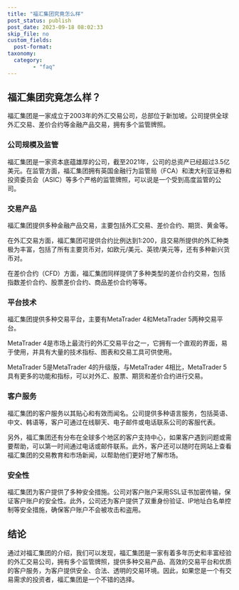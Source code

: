 ```yaml
---
title: "福汇集团究竟怎么样"
post_status: publish
post_date: 2023-09-18 08:02:33
skip_file: no
custom_fields: 
  post-format: 
taxonomy:
  category:
        - "faq"
---
```


## 福汇集团究竟怎么样？

福汇集团是一家成立于2003年的外汇交易公司，总部位于新加坡。公司提供全球外汇交易、差价合约等金融产品交易，拥有多个监管牌照。

### 公司规模及监管

福汇集团是一家资本底蕴雄厚的公司，截至2021年，公司的总资产已经超过3.5亿美元。在监管方面，福汇集团拥有英国金融行为监管局（FCA）和澳大利亚证券和投资委员会（ASIC）等多个严格的监管牌照，可以说是一个受到高度监管的公司。

### 交易产品

福汇集团提供多种金融产品交易，主要包括外汇交易、差价合约、期货、黄金等。

在外汇交易方面，福汇集团可提供合约比例达到1:200，且交易所提供的外汇种类极为丰富，包括了所有主要货币对，如欧元/美元、英镑/美元等，还有多种新兴货币对。

在差价合约（CFD）方面，福汇集团同样提供了多种类型的差价合约交易，包括指数差价合约、股票差价合约、商品差价合约等等。

### 平台技术

福汇集团提供多种交易平台，主要有MetaTrader 4和MetaTrader 5两种交易平台。

MetaTrader 4是市场上最流行的外汇交易平台之一，它拥有一个直观的界面，易于使用，并具有大量的技术指标、图表和交易工具可供使用。

MetaTrader 5是MetaTrader 4的升级版，与MetaTrader 4相比，MetaTrader 5具有更多的功能和指标，可以对外汇、股票、期货和差价合约进行交易。

### 客户服务

福汇集团的客户服务以其贴心和有效而闻名。公司提供多种语言服务，包括英语、中文、韩语等，客户可通过在线聊天、电子邮件或电话联系公司的客服代表。

另外，福汇集团还有分布在全球多个地区的客户支持中心，如果客户遇到问题或需要帮助，可以第一时间通过电话或邮件联系。此外，客户还可以随时在网站上查看福汇集团的交易教育和市场新闻，以帮助他们更好地了解市场。

### 安全性

福汇集团为客户提供了多种安全措施。公司对客户账户采用SSL证书加密传输，保证客户账户的安全性。此外，公司还为客户提供了双重身份验证、IP地址白名单控制等安全措施，确保客户账户不会被攻击和盗用。

## 结论

通过对福汇集团的介绍，我们可以发现，福汇集团是一家有着多年历史和丰富经验的外汇交易公司，拥有多个监管牌照，提供多种交易产品、高效的交易平台和优质的客户服务，为客户提供安全、合法、透明的交易环境。因此，如果您是一个有交易需求的投资者，福汇集团是一个不错的选择。
